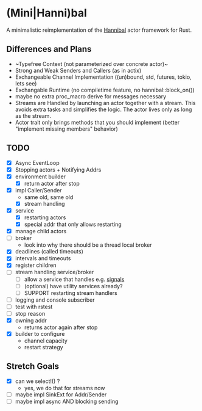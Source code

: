 # (Mini|Hanni)bal

A minimalistic reimplementation of the [Hannibal](https://lib.rs/hannibal) actor framework for Rust.

## Differences and Plans

- ~Typefree Context (not parameterized over concrete actor)~
- Strong and Weak Senders and Callers (as in actix)
- Exchangeable Channel Implementation ((un)bound, std, futures, tokio, lets see)
- Exchangable Runtime (no compiletime feature, no hannibal::block_on())
- maybe no extra proc_macro derive for messages necessary
- Streams are Handled by launching an actor together with a stream. This avoids extra tasks and simplifies the logic.
  The actor lives only as long as the stream.
- Actor trait only brings methods that you should implement (better "implement missing members" behavior)

## TODO

- [x] Async EventLoop
- [x] Stopping actors + Notifying Addrs
- [x] environment builder
  - [x] return actor after stop
- [x] impl Caller/Sender
  - same old, same old
  - [x] stream handling
- [x] service
  - [x] restarting actors
  - [x] special addr that only allows restarting
- [x] manage child actors
- [ ] broker
  - look into why there should be a thread local broker
- [x] deadlines (called timeouts)
- [x] intervals and timeouts
- [x] register children
- [ ] stream handling service/broker
   - [ ] allow a service that handles e.g. [signals](https://docs.rs/async-signals/latest/async_signals/struct.Signals.html)
   - [ ] (optional) have utility services already?
   - [ ] SUPPORT restarting stream handlers
- [ ] logging and console subscriber
- [ ] test with rstest
- [ ] stop reason
- [x] owning addr
   - returns actor again after stop
- [x] builder to configure
  - channel capacity
  - restart strategy


## Stretch Goals
- [x] can we select!() ?
  - yes, we do that for streams now
- [ ] maybe impl SinkExt for Addr/Sender
- [ ] maybe impl async AND blocking sending
